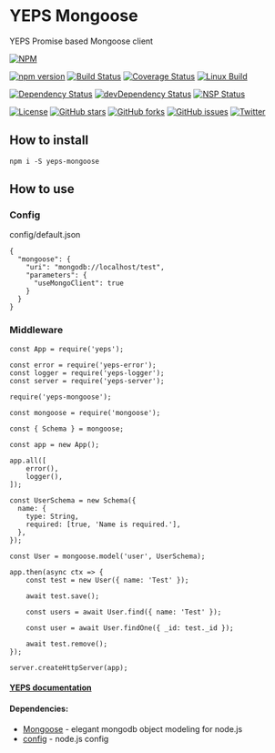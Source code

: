 # YEPS Mongoose


YEPS Promise based Mongoose client

[![NPM](https://nodei.co/npm/yeps-mongoose.png)](https://npmjs.org/package/yeps-mongoose)

[![npm version](https://badge.fury.io/js/yeps-mongoose.svg)](https://badge.fury.io/js/yeps-mongoose)
[![Build Status](https://travis-ci.org/evheniy/yeps-mongoose.svg?branch=master)](https://travis-ci.org/evheniy/yeps-mongoose)
[![Coverage Status](https://coveralls.io/repos/github/evheniy/yeps-mongoose/badge.svg?branch=master)](https://coveralls.io/github/evheniy/yeps-mongoose?branch=master)
[![Linux Build](https://img.shields.io/travis/evheniy/yeps-mongoose/master.svg?label=linux)](https://travis-ci.org/evheniy/)

[![Dependency Status](https://david-dm.org/evheniy/yeps-mongoose.svg)](https://david-dm.org/evheniy/yeps-mongoose)
[![devDependency Status](https://david-dm.org/evheniy/yeps-mongoose/dev-status.svg)](https://david-dm.org/evheniy/yeps-mongoose#info=devDependencies)
[![NSP Status](https://img.shields.io/badge/NSP%20status-no%20vulnerabilities-green.svg)](https://travis-ci.org/evheniy/yeps-mongoose)

[![License](https://img.shields.io/badge/license-MIT-blue.svg)](https://raw.githubusercontent.com/evheniy/yeps-mongoose/master/LICENSE)
[![GitHub stars](https://img.shields.io/github/stars/evheniy/yeps-mongoose.svg)](https://github.com/evheniy/yeps-mongoose/stargazers)
[![GitHub forks](https://img.shields.io/github/forks/evheniy/yeps-mongoose.svg)](https://github.com/evheniy/yeps-mongoose/network)
[![GitHub issues](https://img.shields.io/github/issues/evheniy/yeps-mongoose.svg)](https://github.com/evheniy/yeps-mongoose/issues)
[![Twitter](https://img.shields.io/twitter/url/https/github.com/evheniy/yeps-mongoose.svg?style=social)](https://twitter.com/intent/tweet?text=Wow:&url=%5Bobject%20Object%5D)


## How to install

    npm i -S yeps-mongoose
    
## How to use

### Config

config/default.json

    {
      "mongoose": {
        "uri": "mongodb://localhost/test",
        "parameters": {
          "useMongoClient": true
        }
      }
    }

### Middleware

    const App = require('yeps');
    
    const error = require('yeps-error');
    const logger = require('yeps-logger');
    const server = require('yeps-server');
    
    require('yeps-mongoose');
    
    const mongoose = require('mongoose');
    
    const { Schema } = mongoose;
    
    const app = new App();
    
    app.all([
        error(),
        logger(),
    ]);
    
    const UserSchema = new Schema({
      name: {
        type: String,
        required: [true, 'Name is required.'],
      },
    });
    
    const User = mongoose.model('user', UserSchema);
    
    app.then(async ctx => {
        const test = new User({ name: 'Test' });
        
        await test.save();
        
        const users = await User.find({ name: 'Test' });
        
        const user = await User.findOne({ _id: test._id });
        
        await test.remove();
    });
    
    server.createHttpServer(app);
    

#### [YEPS documentation](http://yeps.info/)


#### Dependencies:

* [Mongoose](http://mongoosejs.com/) - elegant mongodb object modeling for node.js
* [config](https://github.com/lorenwest/node-config) - node.js config
